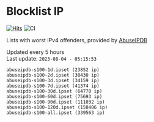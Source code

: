# Blocklist IP

[![Hits](https://hits.seeyoufarm.com/api/count/incr/badge.svg?url=https%3A%2F%2Fgithub.com%2Fborestad%2Fblocklist-ip%2F&count_bg=%2379C83D&title_bg=%23555555&icon=&icon_color=%23E7E7E7&title=hits&edge_flat=false)](https://hits.seeyoufarm.com)  ![CI](https://img.shields.io/github/workflow/status/borestad/blocklist-ip/CI?style=flat-square)

Lists with worst IPv4 offenders, provided by [AbuseIPDB](https://www.abuseipdb.com/)

<!-- FOOTER-PLACEHOLDER -->
Updated every 5 hours<br>
Last update: `2023-08-04 - 05:15:53`
```
abuseipdb-s100-1d.ipset (23852 ip)
abuseipdb-s100-2d.ipset (30430 ip)
abuseipdb-s100-3d.ipset (34159 ip)
abuseipdb-s100-7d.ipset (41374 ip)
abuseipdb-s100-30d.ipset (64770 ip)
abuseipdb-s100-60d.ipset (75693 ip)
abuseipdb-s100-90d.ipset (111032 ip)
abuseipdb-s100-120d.ipset (158406 ip)
abuseipdb-s100-all.ipset (339563 ip)
```
